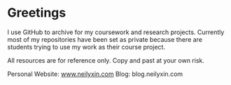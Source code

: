 # Greetings
I use GitHub to archive for my coursework and research projects.
Currently most of my repositories have been set as private because there are students trying to use my work as their course project.

All resources are for reference only. Copy and past at your own risk.

Personal Website: www.neilyxin.com
Blog: blog.neilyxin.com
